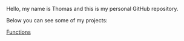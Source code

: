 Hello, my name is Thomas and this is my personal GitHub repository.

Below you can see some of my projects: 

[Functions](https://github.com/tomkar211/tomkar211.github.io/tree/master/Functions)
